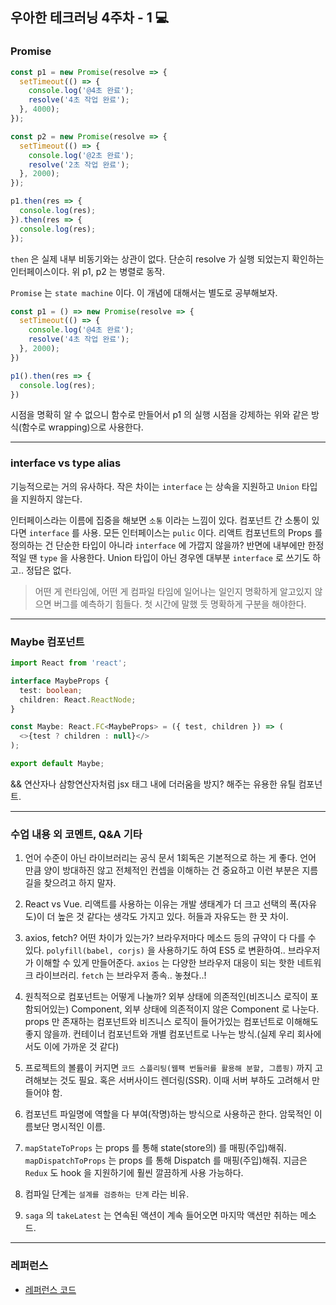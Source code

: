 ## 우아한 테크러닝 4주차 - 1 💻

### Promise

```js
const p1 = new Promise(resolve => {
  setTimeout(() => {
    console.log('@4초 완료');
    resolve('4초 작업 완료');
  }, 4000);
});

const p2 = new Promise(resolve => {
  setTimeout(() => {
    console.log('@2초 완료');
    resolve('2초 작업 완료');
  }, 2000);
});

p1.then(res => {
  console.log(res);
}).then(res => {
  console.log(res);
});
```

`then` 은 실제 내부 비동기와는 상관이 없다. 단순히 resolve 가 실행 되었는지 확인하는 인터페이스이다. 위 p1, p2 는 병렬로 동작.

`Promise` 는 `state machine` 이다. 이 개념에 대해서는 별도로 공부해보자.

```js
const p1 = () => new Promise(resolve => {
  setTimeout(() => {
    console.log('@4초 완료');
    resolve('4초 작업 완료');
  }, 2000);
})

p1().then(res => {
  console.log(res);
})
```

시점을 명확히 알 수 없으니 함수로 만들어서 p1 의 실행 시점을 강제하는 위와 같은 방식(함수로 wrapping)으로 사용한다.

---

### interface vs type alias

기능적으로는 거의 유사하다. 작은 차이는 `interface` 는 상속을 지원하고 `Union` 타입을 지원하지 않는다. 

인터페이스라는 이름에 집중을 해보면 `소통` 이라는 느낌이 있다. 컴포넌트 간 소통이 있다면 `interface` 를 사용. 모든 인터페이스는 `pulic` 이다. 리액트 컴포넌트의 Props 를 정의하는 건 단순한 타입이 아니라 `interface` 에 가깝지 않을까? 반면에 내부에만 한정적일 땐 `type` 을 사용한다. Union 타입이 아닌 경우엔 대부분 `interface` 로 쓰기도 하고.. 정답은 없다.

> 어떤 게 런타임에, 어떤 게 컴파일 타임에 일어나는 일인지 명확하게 알고있지 않으면 버그를 예측하기 힘들다. 첫 시간에 말했 듯 명확하게 구분을 해야한다.

---

### Maybe 컴포넌트

```ts
import React from 'react';

interface MaybeProps {
  test: boolean;
  children: React.ReactNode;
}

const Maybe: React.FC<MaybeProps> = ({ test, children }) => (
  <>{test ? children : null}</>
);

export default Maybe;
```

&& 연산자나 삼항연산자처럼 jsx 태그 내에 더러움을 방지? 해주는 유용한 유틸 컴포넌트.

---

### 수업 내용 외 코멘트, Q&A 기타

1. 언어 수준이 아닌 라이브러리는 공식 문서 1회독은 기본적으로 하는 게 좋다. 언어 만큼 양이 방대하진 않고 전체적인 컨셉을 이해하는 건 중요하고 이런 부분은 지름길을 찾으려고 하지 말자.

2. React vs Vue. 리액트를 사용하는 이유는 개발 생태계가 더 크고 선택의 폭(자유도)이 더 높은 것 같다는 생각도 가지고 있다. 허들과 자유도는 한 끗 차이.

3. axios, fetch? 어떤 차이가 있는가? 브라우저마다 메소드 등의 규약이 다 다를 수 있다. `polyfill(babel, corjs)` 을 사용하기도 하여 ES5 로 변환하여.. 브라우저가 이해할 수 있게 만들어준다. `axios` 는 다양한 브라우저 대응이 되는 핫한 네트워크 라이브러리. `fetch` 는 브라우저 종속.. 놓쳤다..!

4. 원칙적으로 컴포넌트는 어떻게 나눌까? 외부 상태에 의존적인(비즈니스 로직이 포함되어있는) Component, 외부 상태에 의존적이지 않은 Component 로 나눈다. props 만 존재하는 컴포넌트와 비즈니스 로직이 들어가있는 컴포넌트로 이해해도 좋지 않을까. 컨테이너 컴포넌트와 개별 컴포넌트로 나누는 방식.(실제 우리 회사에서도 이에 가까운 것 같다)

5. 프로젝트의 볼륨이 커지면 `코드 스플리팅(웹팩 번들러를 활용해 분할, 그룹핑)` 까지 고려해보는 것도 필요. 혹은 서버사이드 렌더링(SSR). 이때 서버 부하도 고려해서 만들어야 함.

6. 컴포넌트 파일명에 역할을 다 부여(작명)하는 방식으로 사용하곤 한다. 암묵적인 이름보단 명시적인 이름.

7. `mapStateToProps` 는 props 를 통해 state(store의) 를 매핑(주입)해줘. `mapDispatchToProps` 는 props 를 통해 Dispatch 를 매핑(주입)해줘. 지금은 `Redux` 도 hook 을 지원하기에 훨씬 깔끔하게 사용 가능하다.

8. 컴파일 단계는 `설계를 검증하는 단계` 라는 비유.

9. `saga` 의 `takeLatest` 는 연속된 액션이 계속 들어오면 마지막 액션만 취하는 메소드.

---

### 레퍼런스
- [레퍼런스 코드](https://codesandbox.io/s/ordermonitor08-1ttxf)
